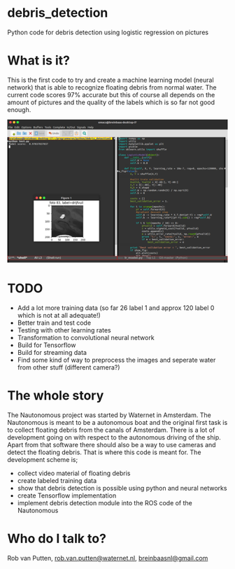 # debris_detection
Python code for debris detection using logistic regression on pictures

# What is it?
This is the first code to try and create a machine learning model (neural network) that is able to recognize floating debris from normal water. The current code scores 97% accurate but this of course all depends on the amount of pictures and the quality of the labels which is so far not good enough. 

![Screenshot](https://github.com/waternet/debris_detection/blob/master/screenie.png)

# TODO
* Add a lot more training data (so far 26 label 1 and approx 120 label 0 which is not at all adequate!)
* Better train and test code
* Testing with other learning rates
* Transformation to convolutional neural network
* Build for Tensorflow
* Build for streaming data
* Find some kind of way to preprocess the images and seperate water from other stuff (different camera?)

# The whole story
The Nautonomous project was started by Waternet in Amsterdam. The Nautonomous is meant to be a autonomous boat and the original first task is to collect floating debris from the canals of Amsterdam. There is a lot of development going on with respect to the autonomous driving of the ship. Apart from that software there should also be a way to use cameras and detect the floating debris. That is where this code is meant for. The development scheme is;

* collect video material of floating debris
* create labeled training data
* show that debris detection is possible using python and neural networks
* create Tensorflow implementation
* implement debris detection module into the ROS code of the Nautonomous

# Who do I talk to?
Rob van Putten, rob.van.putten@waternet.nl, breinbaasnl@gmail.com
